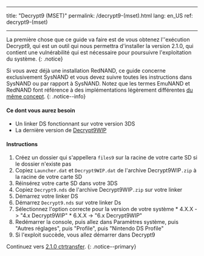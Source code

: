 * * *

title: "Decrypt9 (MSET)" permalink: /decrypt9-(mset).html lang: en_US ref: decrypt9-(mset)

* * *

La première chose que ce guide va faire est de vous obtenez l''exécution Decrypt9, qui est un outil qui nous permettra d'installer la version 2.1.0, qui contient une vulnérabilité qui est nécessaire pour poursuivre l'exploitation du système. {: .notice}

Si vous avez déjà une installation RedNAND, ce guide concerne exclusivement SysNAND et vous devez suivre toutes les instructions dans SysNAND ou par rapport à SysNAND. Notez que les termes EmuNAND et RedNAND font référence à des implémentations légèrement différentes [du même concept](http://3dbrew.org/wiki/NAND_Redirection). {: .notice--info}

#### Ce dont vous aurez besoin

* Un linker DS fonctionnant sur votre version 3DS
* La dernière version de [Decrypt9WIP](https://github.com/d0k3/Decrypt9WIP/releases/)

#### Instructions

  1. Créez un dossier qui s'appellera `files9` sur la racine de votre carte SD si le dossier n'existe pas
  2. Copiez `Launcher.dat` et `Decrypt9WIP.dat` de l'archive Decrypt9WIP`.zip` à la racine de votre carte SD
  3. Réinsérez votre carte SD dans votre 3DS
  4. Copiez `Decrypt9.nds` de l'archive Decrypt9WIP`.zip` sur votre linker
  5. Démarrez votre linker DS
  6. Démarrez `Decrypt9.nds` sur votre linker Ds
  7. Sélectionnez l'option correcte pour la version de votre système 
    * 4.X.X -> "4.x Decrypt9WIP"
    * 6.X.X -> "6.x Decrypt9WIP"
  8. Redémarrer la console, puis allez dans Paramètres système, puis "Autres réglages", puis "Profile", puis "Nintendo DS Profile"
  9. Si l'exploit succède, vous allez démarrer dans Decrypt9

Continuez vers [2.1.0 ctrtransfer](2.1.0-ctrtransfer). {: .notice--primary}